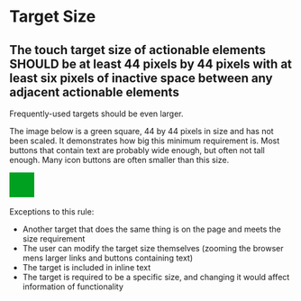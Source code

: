 # Target Size

## The touch target size of actionable elements SHOULD be at least 44 pixels by 44 pixels with at least six pixels of inactive space between any adjacent actionable elements

Frequently-used targets should be even larger.

The image below is a green square, 44 by 44 pixels in size and has not been scaled. It demonstrates how big this minimum requirement is. Most buttons that contain text are probably wide enough, but often not tall enough. Many icon buttons are often smaller than this size.

<img src="44x44.png" alt="" style="width: 44px; height: 44px">

Exceptions to this rule:
- Another target that does the same thing is on the page and meets the size requirement
- The user can modify the target size themselves (zooming the browser mens larger links and buttons containing text)
- The target is included in inline text
- The target is required to be a specific size, and changing it would affect information of functionality